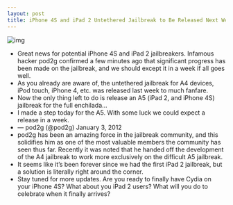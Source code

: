 ```yaml
---
layout: post
title: iPhone 4S and iPad 2 Untethered Jailbreak to Be Released Next Week
---
```

![img](http://media.idownloadblog.com/wp-content/uploads/2011/12/pod2g-Untethered-Exploit-e1296362738873.png)
* Great news for potential iPhone 4S and iPad 2 jailbreakers. Infamous hacker pod2g confirmed a few minutes ago that significant progress has been made on the jailbreak, and we should except it in a week if all goes well.
* As you already are aware of, the untethered jailbreak for A4 devices, iPod touch, iPhone 4, etc. was released last week to much fanfare.
* Now the only thing left to do is release an A5 (iPad 2, and iPhone 4S) jailbreak for the full enchilada…
* I made a step today for the A5. With some luck we could expect a release in a week.
* — pod2g (@pod2g) January 3, 2012
* pod2g has been an amazing force in the jailbreak community, and this solidifies him as one of the most valuable members the community has seen thus far. Recently it was noted that he handed off the development of the A4 jailbreak to work more exclusively on the difficult A5 jailbreak.
* It seems like it’s been forever since we had the first iPad 2 jailbreak, but a solution is literally right around the corner.
* Stay tuned for more updates. Are you ready to finally have Cydia on your iPhone 4S? What about you iPad 2 users? What will you do to celebrate when it finally arrives?

